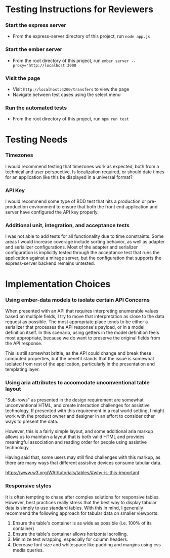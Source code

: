 # Testing Instructions for Reviewers

### Start the express server

- From the express-server directory of this project, run `node app.js`

### Start the ember server

- From the root directory of this project, run `ember server --proxy="http://localhost:3000`

### Visit the page

- Visit `http://localhost:4200/transfers` to view the page
- Navigate between test cases using the select menu

### Run the automated tests

- From the root directory of this project, run `npm run test`

# Testing Needs

### Timezones

I would recommend testing that timezones work as expected, both from a technical and user perspective.  Is localization required, or should date times for an application like this be displayed in a universal format?

### API Key

I would recommend some type of BDD test that hits a production or pre-production environment to ensure that both the front end application and server have configured the API key properly.

### Additional unit, integration, and acceptance tests

I was not able to add tests for all functionality due to time constraints.  Some areas I would increase coverage include sorting behavior, as well as adapter and serializer configurations.  Most of the adapter and serializer configuration is implicitly tested through the acceptance test that runs the application against a mirage server, but the configuration that supports the express-server backend remains untested.

# Implementation Choices

### Using ember-data models to isolate certain API Concerns

When presented with an API that requires interpreting enumerable values based on multiple fields, I try to move that interpretation as close to the data request as possible.  The most appropriate place tends to be either a serializer that processes the API response's payload, or in a model definition itself.  In this scenario, using getters in the model definition feels most appropriate, because we do want to preserve the original fields from the API response.

This is still somewhat brittle, as the API could change and break these computed properties, but the benefit stands that the issue is somewhat isolated from rest of the application, particularly in the presentation and templating layer.

### Using aria attributes to accomodate unconventional table layout

"Sub-rows" as presented in the design requirement are somewhat unconventional HTML, and create interaction challenges for assistive technology.  If presented with this requirement in a real world setting, I might work with the product owner and designer in an effort to consider other ways to present the data.

However, this is a fairly simple layout, and some additional aria markup allows us to maintain a layout that is both valid HTML and provides meaningful association and reading order for people using assistive technology.

Having said that, some users may still find challenges with this markup, as there are many ways that different assistive devices consume tabular data.

https://www.w3.org/WAI/tutorials/tables/#why-is-this-important

### Responsive styles

It is often tempting to chase after complex solutions for responsive tables.  However, best practices really stress that the best way to display tabular data is simply to use standard tables.  With this in mind, I generally recommend the following approach for tabular data on smaller viewports:

1. Ensure the table's container is as wide as possible (i.e. 100% of its container)
2. Ensure the table's container allows horizontal scrolling.
3. Minimize text wrapping, especially for column headers.
4. Decrease font size and whitespace like padding and margins using css media queries.
